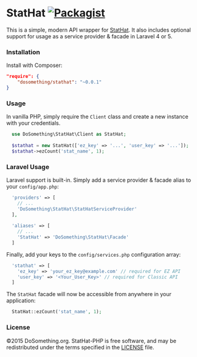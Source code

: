 # StatHat [![Packagist](https://img.shields.io/packagist/v/DoSomething/stathat.svg)](https://packagist.org/packages/dosomething/stathat)
This is a simple, modern API wrapper for [StatHat](https://www.stathat.com). It also includes
optional support for usage as a service provider & facade in Laravel 4 or 5.

### Installation
Install with Composer:
```json
"require": {
    "dosomething/stathat": "~0.0.1"
}
```

### Usage
In vanilla PHP, simply require the `Client` class and create a new instance with your credentials.
```php
  use DoSomething\StatHat\Client as StatHat;
  
  $stathat = new StatHat(['ez_key' => '...', 'user_key' => '...']);
  $stathat->ezCount('stat_name', 1);
```

### Laravel Usage
Laravel support is built-in. Simply add a service provider & facade alias to your `config/app.php`:

```php
  'providers' => [
    // ...
    'DoSomething\StatHat\StatHatServiceProvider'
  ],
  
  'aliases' => [
    // ...
    'StatHat' => 'DoSomething\StatHat\Facade'
  ]
```

Finally, add your keys to the `config/services.php` configuration array:

```php
  'stathat' => [
    'ez_key' => 'your_ez_key@example.com' // required for EZ API
    'user_key' => '<Your_User_Key>' // required for Classic API
  ]
```

The `StatHat` facade will now be accessible from anywhere in your application:
```php
  StatHat::ezCount('stat_name', 1);
```

### License
&copy;2015 DoSomething.org. StatHat-PHP is free software, and may be redistributed under the terms specified in the [LICENSE](https://github.com/DoSomething/stathat-php/blob/master/LICENSE) file.
